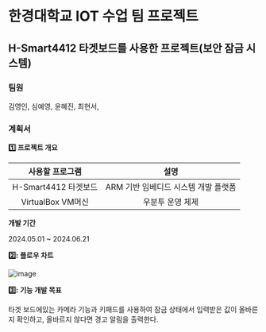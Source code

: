 # 한경대학교 IOT 수업 팀 프로젝트

## H-Smart4412 타겟보드를 사용한 프로젝트(보안 잠금 시스템)

### 팀원
김영인, 심예영, 윤혜진, 최현서,

### 계획서

**1️⃣ 프로젝트 개요**

|사용할 프로그램|설명|
|:---:|:---:|
|H-Smart4412 타겟보드|ARM 기반 임베디드 시스템 개발 플랫폼|
|VirtualBox VM머신|우분투 운영 체제|

**개발 기간**

2024.05.01 ~ 2024.06.21

**2️⃣: 플로우 차트**

![image](https://github.com/lold2424/IOT-Team-Project/assets/91832324/ce12e17a-8250-409f-bd50-805423075ad4)

**3️⃣: 기능 개발 목표**

타겟 보드에있는 카메라 기능과 키패드를 사용하여 잠금 상태에서 입력받은 값이 올바른지 확인하고, 올바르지 않다면 경고 알림을 출력한다.
